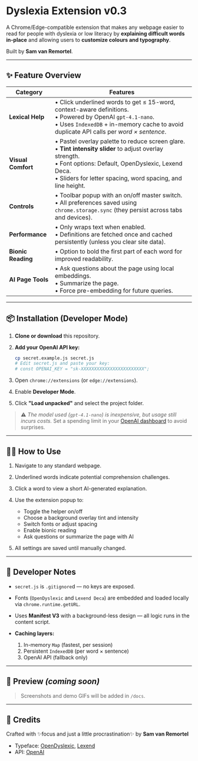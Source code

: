 # Dyslexia Extension v0.3 

A Chrome/Edge-compatible extension that makes any webpage easier to read for
people with dyslexia or low literacy by **explaining difficult words in-place**
and allowing users to **customize colours and typography**.

Built by **Sam van Remortel**.

---

## ✨ Feature Overview

| Category          | Features |
|------------------|----------|
| **Lexical Help** | • Click underlined words to get ≤ 15-word, context-aware definitions.<br>• Powered by OpenAI `gpt-4.1-nano`.<br>• Uses `IndexedDB` + in-memory cache to avoid duplicate API calls per *word × sentence*. |
| **Visual Comfort** | • Pastel overlay palette to reduce screen glare.<br>• **Tint intensity slider** to adjust overlay strength.<br>• Font options: Default, OpenDyslexic, Lexend Deca.<br>• Sliders for letter spacing, word spacing, and line height. |
| **Controls** | • Toolbar popup with an on/off master switch.<br>• All preferences saved using `chrome.storage.sync` (they persist across tabs and devices). |
| **Performance** | • Only wraps text when enabled.<br>• Definitions are fetched once and cached persistently (unless you clear site data). |
| **Bionic Reading** | • Option to bold the first part of each word for improved readability. |
| **AI Page Tools** | • Ask questions about the page using local embeddings.<br>• Summarize the page.<br>• Force pre-embedding for future queries. |

---

## 📦 Installation (Developer Mode)

1. **Clone or download** this repository.
2. **Add your OpenAI API key:**

   ```bash
   cp secret.example.js secret.js
   # Edit secret.js and paste your key:
   # const OPENAI_KEY = "sk-XXXXXXXXXXXXXXXXXXXXXXXX";
   ````

3. Open `chrome://extensions` (or `edge://extensions`).
4. Enable **Developer Mode**.
5. Click **"Load unpacked"** and select the project folder.

> ⚠️ *The model used (`gpt-4.1-nano`) is inexpensive, but usage still incurs costs.*
> Set a spending limit in your [OpenAI dashboard](https://platform.openai.com/account/billing/limits) to avoid surprises.

---

## 🧑‍🏫 How to Use

1. Navigate to any standard webpage.
2. Underlined words indicate potential comprehension challenges.
3. Click a word to view a short AI-generated explanation.
4. Use the extension popup to:

   * Toggle the helper on/off
   * Choose a background overlay tint and intensity
   * Switch fonts or adjust spacing
   * Enable bionic reading
   * Ask questions or summarize the page with AI
5. All settings are saved until manually changed.

---

## 🔧 Developer Notes

* `secret.js` is `.gitignore`d — no keys are exposed.
* Fonts (`OpenDyslexic` and `Lexend Deca`) are embedded and loaded locally via `chrome.runtime.getURL`.
* Uses **Manifest V3** with a background-less design — all logic runs in the content script.
* **Caching layers:**

  1. In-memory `Map` (fastest, per session)
  2. Persistent `IndexedDB` (per word × sentence)
  3. OpenAI API (fallback only)

---

## 📸 Preview *(coming soon)*

> Screenshots and demo GIFs will be added in `/docs`.

---

## 🙏 Credits

Crafted with ✨focus and just a little procrastination✨
by **Sam van Remortel**

* Typeface: [OpenDyslexic](https://opendyslexic.org/), [Lexend](https://www.lexend.com/)
* API: [OpenAI](https://platform.openai.com/)

